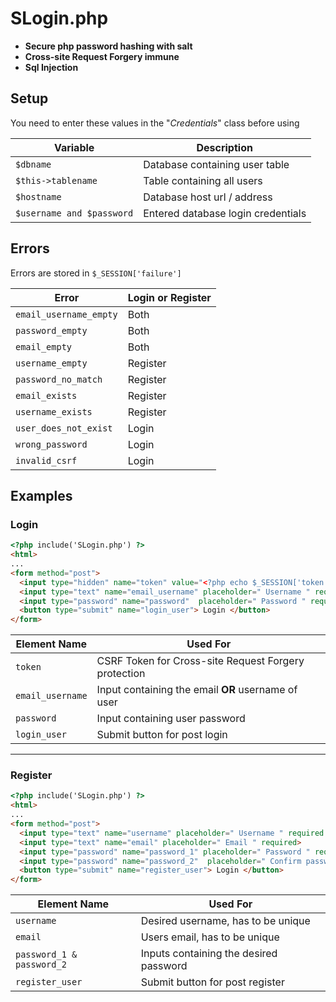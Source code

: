 # SLogin.php
- **Secure php password hashing with salt** 
- **Cross-site Request Forgery immune**
- **Sql Injection**

## Setup
You need to enter these values in the "*Credentials*" class before using

| Variable | Description |
| --- | --- |
| `$dbname` | Database containing user table |
| `$this->tablename` | Table containing all users |
| `$hostname` | Database host url / address |
| `$username and $password` | Entered database login credentials |

## Errors
Errors are stored in <code>$_SESSION['failure']</code>

| Error | Login or Register |
| --- | --- |
| `email_username_empty` | Both |
| `password_empty` | Both |
| `email_empty` | Both |
| `username_empty` | Register |
| `password_no_match` | Register |
| `email_exists` | Register |
| `username_exists` | Register |
| `user_does_not_exist` | Login |
| `wrong_password` | Login |
| `invalid_csrf` | Login |

## Examples
### Login
```html
<?php include('SLogin.php') ?>
<html>
...
<form method="post">
  <input type="hidden" name="token" value="<?php echo $_SESSION['token'] ?>">
  <input type="text" name="email_username" placeholder=" Username " required autofocus>
  <input type="password" name="password"  placeholder=" Password " required>
  <button type="submit" name="login_user"> Login </button>
</form>
```

| Element Name | Used For |
| --- | --- |
| `token` | CSRF Token for Cross-site Request Forgery protection |
| `email_username` | Input containing the email **OR** username of user |
| `password` | Input containing user password |
| `login_user` | Submit button for post login |

___

### Register
```html
<?php include('SLogin.php') ?>
<html>
...
<form method="post">
  <input type="text" name="username" placeholder=" Username " required autofocus>
  <input type="text" name="email" placeholder=" Email " required>
  <input type="password" name="password_1" placeholder=" Password " required>
  <input type="password" name="password_2"  placeholder=" Confirm password " required>
  <button type="submit" name="register_user"> Login </button>
</form>
```

| Element Name | Used For |
| --- | --- |
| `username` | Desired username, has to be unique |
| `email` | Users email, has to be unique |
| `password_1 & password_2` | Inputs containing the desired password |
| `register_user` | Submit button for post register |
